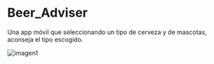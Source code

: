 # Beer_Adviser
Una app móvil que seleccionando un tipo de cerveza y de mascotas, aconseja el tipo escogido.

![imagen1](Img/img1)
